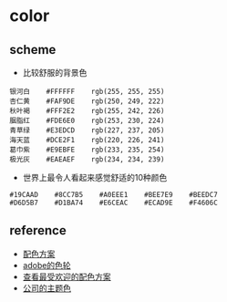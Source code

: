 # color 
## scheme 
* 比较舒服的背景色
```
银河白    #FFFFFF    rgb(255, 255, 255)
杏仁黄    #FAF9DE    rgb(250, 249, 222)
秋叶褐    #FFF2E2    rgb(255, 242, 226)
胭脂红    #FDE6E0    rgb(253, 230, 224)
青草绿    #E3EDCD    rgb(227, 237, 205)
海天蓝    #DCE2F1    rgb(220, 226, 241)
葛巾紫    #E9EBFE    rgb(233, 235, 254)
极光灰    #EAEAEF    rgb(234, 234, 239)
```
* 世界上最令人看起来感觉舒适的10种颜色
```
#19CAAD    #8CC7B5    #A0EEE1    #BEE7E9    #BEEDC7
#D6D5B7    #D1BA74    #E6CEAC    #ECAD9E    #F4606C
```

## reference
* [配色方案](https://colorbrewer2.org/)
* [adobe的色轮](https://color.adobe.com/zh/create/color-wheel)
* [查看最受欢迎的配色方案](https://color.adobe.com/zh/explore)
* [公司的主题色](https://www.materialui.co/socialcolors)